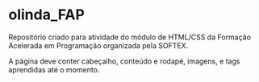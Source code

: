 # olinda_FAP
Repositório criado para atividade do módulo de HTML/CSS da Formação Acelerada em Programação organizada pela SOFTEX.

A página deve conter cabeçalho, conteúdo e rodapé, imagens, e tags aprendidas até o momento.
